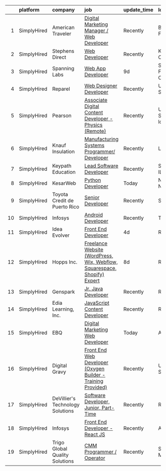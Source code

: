 

|    | platform    | company                          | job                                                                                                                                                                                    | update_time   | location                    |
|---:|:------------|:---------------------------------|:---------------------------------------------------------------------------------------------------------------------------------------------------------------------------------------|:--------------|:----------------------------|
|  1 | SimplyHired | American Traveler                | [Digital Marketing Manager / Web Developer](https://www.simplyhired.com/job/KUrZkgMEVYJOxyrKMG0Z5bKcRaWdl-6Xc3AqYrEltKEc44FXFnGsAQ?q=digital+developer)                                | Recently      | Boca Raton, FL              |
|  2 | SimplyHired | Stephens Direct                  | [Web Developer](https://www.simplyhired.com/job/WfcEF0ucoyhMtkUbNdcWGjC67iwGiKdVMpOEhSPV5gIDpzux8axNCw?q=digital+developer)                                                            | Recently      | Kettering, OH               |
|  3 | SimplyHired | Spanning Labs                    | [Web App Developer](https://www.simplyhired.com/job/WXHer5hXFbpwOcxiQWDfDJSYBXr2ATgcMGJSXLRq61QFeZDO4BSMyA?q=digital+developer)                                                        | 9d            | San Francisco, CA           |
|  4 | SimplyHired | Reparel                          | [Web Designer Developer](https://www.simplyhired.com/job/ESUD2ppMzbUKga5He3PkepKNMebPHv1e_8B_P7F7FcjEwepwXg0FOw?q=digital+developer)                                                   | Recently      | United States               |
|  5 | SimplyHired | Pearson                          | [Associate Digital Content Developer - Physics (Remote)](https://www.simplyhired.com/job/r6xJfGpYybyZcx282h2-OSRdBmfNTdB2qH6AylpB1VuQ0AzeeQAWDA?q=digital+developer)                   | Recently      | United States +51 locations |
|  6 | SimplyHired | Knauf Insulation                 | [Manufacturing Systems Programmer/ Developer](https://www.simplyhired.com/job/oCvXdl-rnYZvuXF1FdqX-H5Vn5E3yFypjngYpeMi1hrMpLgBiNwYwQ?q=digital+developer)                              | Recently      | Lanett, AL                  |
|  7 | SimplyHired | Keypath Education                | [Lead Software Developer](https://www.simplyhired.com/job/BCZehSE9oXBnMP3qaT-5EEZ3eCBlxplWUBT91EbDg3eZCQZ2UF_yBw?q=digital+developer)                                                  | Recently      | Schaumburg, IL              |
|  8 | SimplyHired | KesarWeb                         | [Python Developer](https://www.simplyhired.com/job/nH3oxW_UsS0b64HI53-kjjMgcM5Wsja-xOTHilikNt8U1h7Au9RhoQ?q=digital+developer)                                                         | Today         | New York, NY                |
|  9 | SimplyHired | Toyota Credit de Puerto Rico     | [Senior Developer](https://www.simplyhired.com/job/_rNZNY4gqaJTWtEVjHXC2Fu4PcbmItCpF0y3MoUzy_wNeFjCqrgWUQ?q=digital+developer)                                                         | Recently      | San Juan, PR                |
| 10 | SimplyHired | Infosys                          | [Android Developer](https://www.simplyhired.com/job/STHmJO4nFihfqgRN1F1QdTRTNOZB4VAR7SgJxQDg9Ngf9ltfH-0wgw?q=digital+developer)                                                        | Recently      | Tempe, AZ                   |
| 11 | SimplyHired | Idea Evolver                     | [Front End Developer](https://www.simplyhired.com/job/XKUSbefb5goUwor2cwuuZxwDdvnhoX255dw0zex2HxC6RdU3sfpK0A?q=digital+developer)                                                      | 4d            | Remote                      |
| 12 | SimplyHired | Hopps Inc.                       | [Freelance Website (WordPress, Wix, Webflow, Squarespace, Shopify) Expert](https://www.simplyhired.com/job/AHnE5SSJLG9Ok7kwedMNPUJ4aAherPFc6bMiX2Ww-B4pZD2VyDu7zA?q=digital+developer) | 8d            | Remote                      |
| 13 | SimplyHired | Genspark                         | [Jr. Java Developer](https://www.simplyhired.com/job/qI06l5t_pugonPEHzeN_GhL3R4_8pC-NtVUL3Y0zUJE8HiyY45ZzmA?q=digital+developer)                                                       | Recently      | Remote                      |
| 14 | SimplyHired | Edia Learning, Inc.              | [JavaScript Content Developer](https://www.simplyhired.com/job/BekBcFinBcXuVSD25OKCceV4gfBjApbVnu-TeyJ5eUIYKad3W9FCeg?q=digital+developer)                                             | Recently      | Remote                      |
| 15 | SimplyHired | EBQ                              | [Digital Marketing Web Developer](https://www.simplyhired.com/job/6rLHA-4_9QGIoN0_VvG45nH5nqzjeNTRK_0tKaTvsNr-dAzeChb8Wg?q=digital+developer)                                          | Today         | Austin, TX                  |
| 16 | SimplyHired | Digital Gravy                    | [Front End Web Developer (Oxygen Builder - Training Provided)](https://www.simplyhired.com/job/WFNUWoaXeifz1jRoSBk5sAK-w2Axyn5ouIkKJCcmG6Uj6C3fkSuR-A?q=digital+developer)             | Recently      | United States               |
| 17 | SimplyHired | DeVillier's Technology Solutions | [Software Developer, Junior, Part-Time](https://www.simplyhired.com/job/n3QjirEF9CwcOz3IPoRAuyDAimMDiOtuGoZO5HJ-2RQf7ZUYDZ-7gA?q=digital+developer)                                    | Recently      | Remote                      |
| 18 | SimplyHired | Infosys                          | [Front End Developer - React JS](https://www.simplyhired.com/job/-yktVUAJAmDOwDYDXB5dBuCKYppqQjnAgGXQSIu-CKnwa6WrIrDKRg?q=digital+developer)                                           | Recently      | Austin, TX                  |
| 19 | SimplyHired | Trigo Global Quality Solutions   | [CMM Programmer / Operator](https://www.simplyhired.com/job/RFXAgnGqHC1HYwXqviYeJFFBe5SW5Z6BPXsMtHomC2D4Jiu_OrozZw?q=digital+developer)                                                | Recently      | Shakopee, MN                |